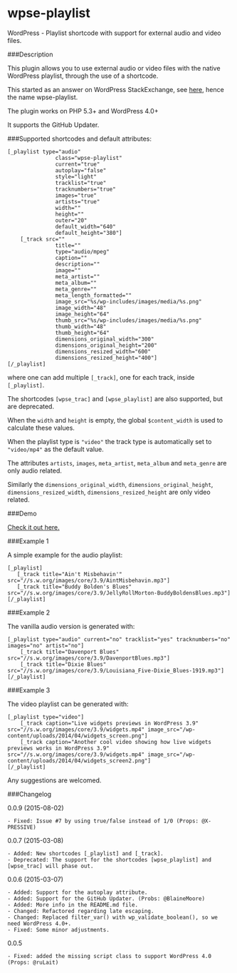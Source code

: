 wpse-playlist
=================

WordPress - Playlist shortcode with support for external audio and video files.

###Description

This plugin allows you to use external audio or video files with the native WordPress playlist, through the use of a shortcode.

This started as an answer on WordPress StackExchange, see [here](http://wordpress.stackexchange.com/questions/141766/making-audio-playlist-with-external-audio-files/), hence the name wpse-playlist.

The plugin works on PHP 5.3+ and WordPress 4.0+ 

It supports the GitHub Updater.

###Supported shortcodes and default attributes:

    [_playlist type="audio" 
                   class="wpse-playlist" 
                   current="true" 
                   autoplay="false" 
                   style="light" 
                   tracklist="true" 
                   tracknumbers="true" 
                   images="true" 
                   artists="true" 
                   width="" 
                   height=""
                   outer="20"
                   default_width="640"
                   default_height="380"]
        [_track src="" 
                   title="" 
                   type="audio/mpeg" 
                   caption="" 
                   description="" 
                   image="" 
                   meta_artist="" 
                   meta_album="" 
                   meta_genre=""
                   meta_length_formatted=""
                   image_src="%s/wp-includes/images/media/%s.png" 
                   image_width="48" 
                   image_height="64"
                   thumb_src="%s/wp-includes/images/media/%s.png" 
                   thumb_width="48" 
                   thumb_height="64"
                   dimensions_original_width="300" 
                   dimensions_original_height="200"
                   dimensions_resized_width="600" 
                   dimensions_resized_height="400"]
    [/_playlist]

where one can add multiple `[_track]`, one for each track, inside `[_playlist]`.

The shortcodes `[wpse_trac]` and `[wpse_playlist]` are also supported, but are deprecated.

When the `width` and `height` is empty, the global `$content_width` is used to calculate these values.

When the playlist type is `"video"` the track type is automatically set to `"video/mp4"` as the default value.

The attributes  `artists`, `images`, `meta_artist`, `meta_album` and `meta_genre` are only audio related.

Similarly the `dimensions_original_width`, `dimensions_original_height`, `dimensions_resized_width`, `dimensions_resized_height` are only video related.

###Demo

[Check it out here.](http://xlino.com/projects/wordpress-playlist-shortcode-with-external-audio-or-video-files/)

###Example 1

A simple example for the audio playlist:

    [_playlist]
       [_track title="Ain't Misbehavin'" src="//s.w.org/images/core/3.9/AintMisbehavin.mp3"]
       [_track title="Buddy Bolden's Blues" src="//s.w.org/images/core/3.9/JellyRollMorton-BuddyBoldensBlues.mp3"]
    [/_playlist]
 

###Example 2

The vanilla audio version is generated with:

    [_playlist type="audio" current="no" tracklist="yes" tracknumbers="no" images="no" artist="no"]
        [_track title="Davenport Blues" src="//s.w.org/images/core/3.9/DavenportBlues.mp3"]
        [_track title="Dixie Blues" src="//s.w.org/images/core/3.9/Louisiana_Five-Dixie_Blues-1919.mp3"]
    [/_playlist]

###Example 3

The video playlist can be generated with:

    [_playlist type="video"]
        [_track caption="Live widgets previews in WordPress 3.9" src="//s.w.org/images/core/3.9/widgets.mp4" image_src="/wp-content/uploads/2014/04/widgets_screen.png"]
        [_track caption="Another cool video showing how live widgets previews works in WordPress 3.9" src="//s.w.org/images/core/3.9/widgets.mp4" image_src="/wp-content/uploads/2014/04/widgets_screen2.png"]
    [/_playlist]


Any suggestions are welcomed.

###Changelog

0.0.9 (2015-08-02)

    - Fixed: Issue #7 by using true/false instead of 1/0 (Props: @X-PRESSIVE)


0.0.7 (2015-03-08) 

    - Added: New shortcodes [_playlist] and [_track].
    - Deprecated: The support for the shortcodes [wpse_playlist] and [wpse_trac] will phase out. 

0.0.6 (2015-03-07) 

    - Added: Support for the autoplay attribute.
    - Added: Support for the GitHub Updater. (Probs: @BlaineMoore)
    - Added: More info in the README.md file.
    - Changed: Refactored regarding late escaping.
    - Changed: Replaced filter_var() with wp_validate_boolean(), so we need WordPress 4.0+.
    - Fixed: Some minor adjustments.

0.0.5 

    - Fixed: added the missing script class to support WordPress 4.0 (Props: @ruLait)
